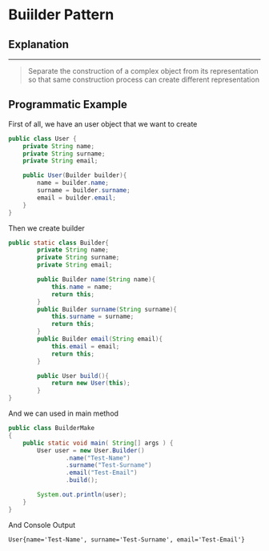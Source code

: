 # Buiilder Pattern

## Explanation

---

> Separate the construction of a complex object from its representation so that same construction 
> process can create different representation 

## Programmatic Example

First of all, we have an user object that we want to create
```java
public class User {
    private String name;
    private String surname;
    private String email;

    public User(Builder builder){
        name = builder.name;
        surname = builder.surname;
        email = builder.email;
    }
}
```

Then we create builder 
```java
public static class Builder{
        private String name;
        private String surname;
        private String email;

        public Builder name(String name){
            this.name = name;
            return this;
        }
        public Builder surname(String surname){
            this.surname = surname;
            return this;
        }
        public Builder email(String email){
            this.email = email;
            return this;
        }

        public User build(){
            return new User(this);
        }
}
```

And we can used in main method

```java
public class BuilderMake
{
    public static void main( String[] args ) {
        User user = new User.Builder()
                .name("Test-Name")
                .surname("Test-Surname")
                .email("Test-Email")
                .build();

        System.out.println(user);
    }
}
```
And Console Output
```
User{name='Test-Name', surname='Test-Surname', email='Test-Email'}
```